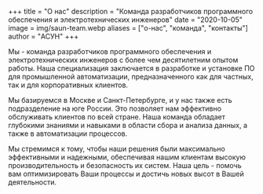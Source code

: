 +++
title = "О нас"
description = "Команда разработчиков программного обеспечения и электротехнических инженеров"
date = "2020-10-05"
image = img/saun-team.webp
aliases = ["о-нас", "команда", "контакты"]
author = "АСУН"
+++

Мы - команда разработчиков программного обеспечения и электротехнических инженеров с более чем десятилетним опытом работы. Наша специализация заключается в разработке и установке ПО для промышленной автоматизации, предназначенного как для частных, так и для корпоративных клиентов.

Мы базируемся в Москве и Санкт-Петербурге, и у нас также есть подразделение на юге России. Это позволяет нам эффективно обслуживать клиентов по всей стране. Наша команда обладает глубокими знаниями и навыками в области сбора и анализа данных, а также в автоматизации процессов.

Мы стремимся к тому, чтобы наши решения были максимально эффективными и надежными, обеспечивая нашим клиентам высокую производительность и безопасность их систем. Наша цель - помочь вам оптимизировать Ваши процессы и достичь новых высот в Вашей деятельности.
